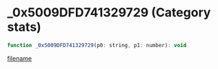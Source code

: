 # _0x5009DFD741329729 (Category stats)

```js
function _0x5009DFD741329729(p0: string, p1: number): void
```

[filename](_0x5009DFD741329729_m.md ':include')